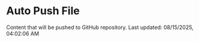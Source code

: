 # Auto Push File

Content that will be pushed to GitHub repository.
Last updated: 08/15/2025, 04:02:06 AM